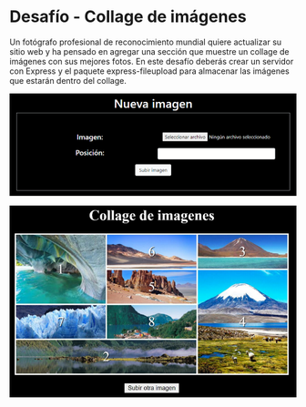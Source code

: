 # Desafío - Collage de imágenes

Un fotógrafo profesional de reconocimiento mundial quiere actualizar su sitio web y ha
pensado en agregar una sección que muestre un collage de imágenes con sus mejores fotos.
En este desafío deberás crear un servidor con Express y el paquete express-fileupload para
almacenar las imágenes que estarán dentro del collage.

![imagen](screenshot/imagen.png)

![imagen](screenshot/imagen2.png)

